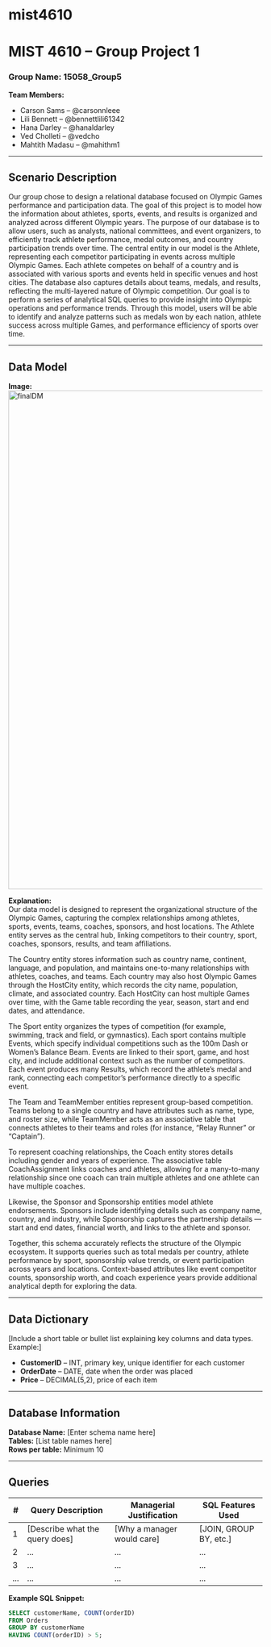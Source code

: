 # mist4610
# MIST 4610 – Group Project 1  
### Group Name: 15058_Group5
**Team Members:**  
- Carson Sams – @carsonnleee
- Lili Bennett – @bennettlili61342
- Hana Darley – @hanaldarley
- Ved Cholleti – @vedcho
- Mahtith Madasu – @mahithm1

---

## Scenario Description  

Our group chose to design a relational database focused on Olympic Games performance and participation data. The goal of this project is to model how the information about athletes, sports, events, and results is organized and analyzed across different Olympic years.
The purpose of our database is to allow users, such as analysts, national committees, and event organizers, to efficiently track athlete performance, medal outcomes, and country participation trends over time. The central entity in our model is the Athlete, representing each competitor participating in events across multiple Olympic Games. Each athlete competes on behalf of a country and is associated with various sports and events held in specific venues and host cities.
The database also captures details about teams, medals, and results, reflecting the multi-layered nature of Olympic competition. Our goal is to perform a series of analytical SQL queries to provide insight into Olympic operations and performance trends.
Through this model, users will be able to identify and analyze patterns such as medals won by each nation, athlete success across multiple Games, and performance efficiency of sports over time.

---

## Data Model  
**Image:**  
<img width="1193" height="989" alt="finalDM" src="https://github.com/user-attachments/assets/e76ffb56-0676-4f87-a54c-d9f4d9dc636d" />


**Explanation:**  
Our data model is designed to represent the organizational structure of the Olympic Games, capturing the complex relationships among athletes, sports, events, teams, coaches, sponsors, and host locations. The Athlete entity serves as the central hub, linking competitors to their country, sport, coaches, sponsors, results, and team affiliations.

The Country entity stores information such as country name, continent, language, and population, and maintains one-to-many relationships with athletes, coaches, and teams. Each country may also host Olympic Games through the HostCity entity, which records the city name, population, climate, and associated country. Each HostCity can host multiple Games over time, with the Game table recording the year, season, start and end dates, and attendance.

The Sport entity organizes the types of competition (for example, swimming, track and field, or gymnastics). Each sport contains multiple Events, which specify individual competitions such as the 100m Dash or Women’s Balance Beam. Events are linked to their sport, game, and host city, and include additional context such as the number of competitors. Each event produces many Results, which record the athlete’s medal and rank, connecting each competitor’s performance directly to a specific event.

The Team and TeamMember entities represent group-based competition. Teams belong to a single country and have attributes such as name, type, and roster size, while TeamMember acts as an associative table that connects athletes to their teams and roles (for instance, “Relay Runner” or “Captain”).

To represent coaching relationships, the Coach entity stores details including gender and years of experience. The associative table CoachAssignment links coaches and athletes, allowing for a many-to-many relationship since one coach can train multiple athletes and one athlete can have multiple coaches.

Likewise, the Sponsor and Sponsorship entities model athlete endorsements. Sponsors include identifying details such as company name, country, and industry, while Sponsorship captures the partnership details — start and end dates, financial worth, and links to the athlete and sponsor.

Together, this schema accurately reflects the structure of the Olympic ecosystem. It supports queries such as total medals per country, athlete performance by sport, sponsorship value trends, or event participation across years and locations. Context-based attributes like event competitor counts, sponsorship worth, and coach experience years provide additional analytical depth for exploring the data.




---

## Data Dictionary  
[Include a short table or bullet list explaining key columns and data types. Example:]  
- **CustomerID** – INT, primary key, unique identifier for each customer  
- **OrderDate** – DATE, date when the order was placed  
- **Price** – DECIMAL(5,2), price of each item  

---

## Database Information  
**Database Name:** [Enter schema name here]  
**Tables:** [List table names here]  
**Rows per table:** Minimum 10  

---

## Queries  
| # | Query Description | Managerial Justification | SQL Features Used |
|---|--------------------|---------------------------|-------------------|
| 1 | [Describe what the query does] | [Why a manager would care] | [JOIN, GROUP BY, etc.] |
| 2 | ... | ... | ... |
| 3 | ... | ... | ... |
| ... | ... | ... | ... |

**Example SQL Snippet:**  
```sql
SELECT customerName, COUNT(orderID)
FROM Orders
GROUP BY customerName
HAVING COUNT(orderID) > 5;
